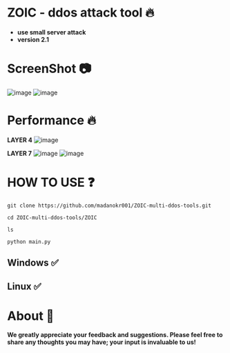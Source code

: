 # ZOIC - ddos attack tool 🔥

- **use small server attack**
- **version 2.1**
  
# ScreenShot 📷
![image](https://github.com/user-attachments/assets/ed97a46e-b591-4d71-bac1-830e71719729)
![image](https://github.com/user-attachments/assets/bf0f5ed8-2551-46b5-b23c-91aa44e0cd76)



# Performance 🔥
**LAYER 4**
![image](https://github.com/user-attachments/assets/f9cb37c7-6de2-4883-bfb5-8dcd75b2d14c)

**LAYER 7**
![image](https://github.com/user-attachments/assets/01f80c2a-dc7e-4ea1-ac9a-435e68c3d141)
![image](https://github.com/user-attachments/assets/983bd6d2-3cce-4360-a1e6-5659bfcaa1e3)

# HOW TO USE ❓
```
git clone https://github.com/madanokr001/ZOIC-multi-ddos-tools.git
```
```
cd ZOIC-multi-ddos-tools/ZOIC
```
```
ls
```
```
python main.py
```

## Windows ✅
## Linux ✅

# About 🤑
**We greatly appreciate your feedback and suggestions. Please feel free to share any thoughts you may have; your input is invaluable to us!**






